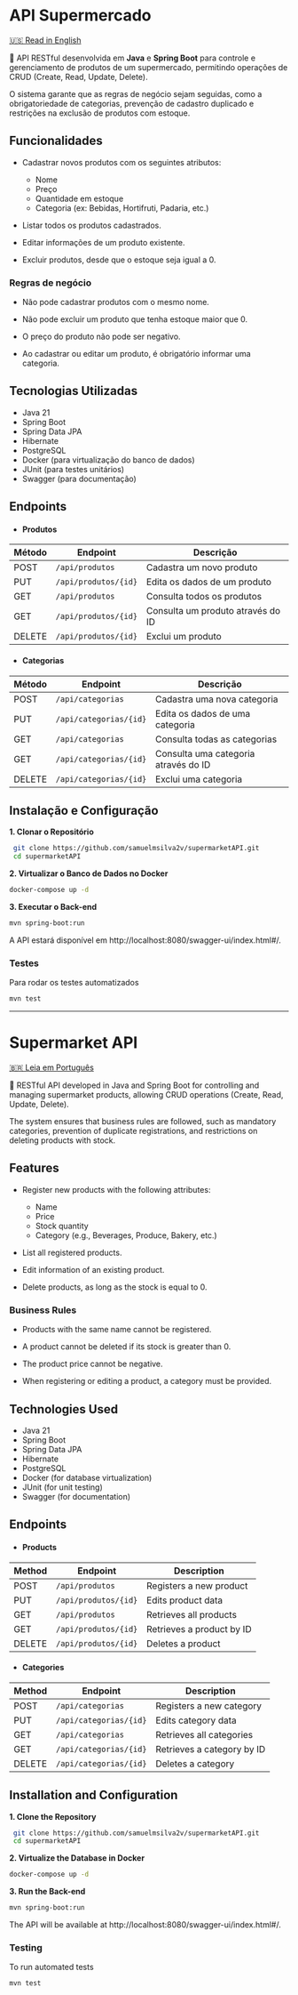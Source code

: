# API Supermercado
[🇺🇸 Read in English](#supermarket-api)

🛒 API RESTful desenvolvida em **Java** e **Spring Boot** para controle e gerenciamento de produtos de um supermercado, permitindo operações de CRUD (Create, Read, Update, Delete).

O sistema garante que as regras de negócio sejam seguidas, como a obrigatoriedade de categorias, prevenção de cadastro duplicado e restrições na exclusão de produtos com estoque.

## Funcionalidades
* Cadastrar novos produtos com os seguintes atributos:
  * Nome
  * Preço
  * Quantidade em estoque
  * Categoria (ex: Bebidas, Hortifruti, Padaria, etc.)

* Listar todos os produtos cadastrados.

* Editar informações de um produto existente.

* Excluir produtos, desde que o estoque seja igual a 0.

### Regras de negócio
* Não pode cadastrar produtos com o mesmo nome.

* Não pode excluir um produto que tenha estoque maior que 0.

* O preço do produto não pode ser negativo.

* Ao cadastrar ou editar um produto, é obrigatório informar uma categoria.

## Tecnologias Utilizadas

* Java 21
* Spring Boot
* Spring Data JPA
* Hibernate
* PostgreSQL
* Docker (para virtualização do banco de dados)
* JUnit (para testes unitários)
* Swagger (para documentação)

## Endpoints

- #### Produtos
| Método | Endpoint             | Descrição                         |
|--------|----------------------|-----------------------------------|
| POST   | `/api/produtos`      | Cadastra um novo produto          |
| PUT    | `/api/produtos/{id}` | Edita os dados de um produto      |
| GET    | `/api/produtos`      | Consulta todos os produtos        |
| GET    | `/api/produtos/{id}` | Consulta um produto através do ID |
| DELETE | `/api/produtos/{id}` | Exclui um produto                 |

- #### Categorias
| Método | Endpoint               | Descrição                            |
|--------|------------------------|--------------------------------------|
| POST   | `/api/categorias`      | Cadastra uma nova categoria          |
| PUT    | `/api/categorias/{id}` | Edita os dados de uma categoria      |
| GET    | `/api/categorias`      | Consulta todas as categorias         |
| GET    | `/api/categorias/{id}` | Consulta uma categoria através do ID |
| DELETE | `/api/categorias/{id}` | Exclui uma categoria                 |

## Instalação e Configuração
**1. Clonar o Repositório**
```bash
 git clone https://github.com/samuelmsilva2v/supermarketAPI.git
 cd supermarketAPI
```

**2. Virtualizar o Banco de Dados no Docker**
```bash
docker-compose up -d
```

**3. Executar o Back-end**
```bash
mvn spring-boot:run
```
A API estará disponível em http://localhost:8080/swagger-ui/index.html#/.

### Testes
Para rodar os testes automatizados
```bash
mvn test
```

---

# Supermarket API
[🇧🇷 Leia em Português](#api-supermercado)

🛒 RESTful API developed in Java and Spring Boot for controlling and managing supermarket products, allowing CRUD operations (Create, Read, Update, Delete).

The system ensures that business rules are followed, such as mandatory categories, prevention of duplicate registrations, and restrictions on deleting products with stock.

## Features
* Register new products with the following attributes:
  * Name
  * Price
  * Stock quantity
  * Category (e.g., Beverages, Produce, Bakery, etc.)

* List all registered products.

* Edit information of an existing product.

* Delete products, as long as the stock is equal to 0.

### Business Rules
* Products with the same name cannot be registered.

* A product cannot be deleted if its stock is greater than 0.

* The product price cannot be negative.

* When registering or editing a product, a category must be provided.

## Technologies Used

* Java 21
* Spring Boot
* Spring Data JPA
* Hibernate
* PostgreSQL
* Docker (for database virtualization)
* JUnit (for unit testing)
* Swagger (for documentation)

## Endpoints

- #### Products
| Method | Endpoint             | Description               |
|--------|----------------------|---------------------------|
| POST   | `/api/produtos`      | Registers a new product   |
| PUT    | `/api/produtos/{id}` | Edits product data        |
| GET    | `/api/produtos`      | Retrieves all products    |
| GET    | `/api/produtos/{id}` | Retrieves a product by ID |
| DELETE | `/api/produtos/{id}` | Deletes a product         |

- #### Categories
| Method | Endpoint               | Description                |
|--------|------------------------|----------------------------|
| POST   | `/api/categorias`      | Registers a new category   |
| PUT    | `/api/categorias/{id}` | Edits category data        |
| GET    | `/api/categorias`      | Retrieves all categories   |
| GET    | `/api/categorias/{id}` | Retrieves a category by ID |
| DELETE | `/api/categorias/{id}` | Deletes a category         |

## Installation and Configuration
**1. Clone the Repository**
```bash
 git clone https://github.com/samuelmsilva2v/supermarketAPI.git
 cd supermarketAPI
```

**2. Virtualize the Database in Docker**
```bash
docker-compose up -d
```

**3. Run the Back-end**
```bash
mvn spring-boot:run
```
The API will be available at http://localhost:8080/swagger-ui/index.html#/.

### Testing
To run automated tests
```bash
mvn test
```
